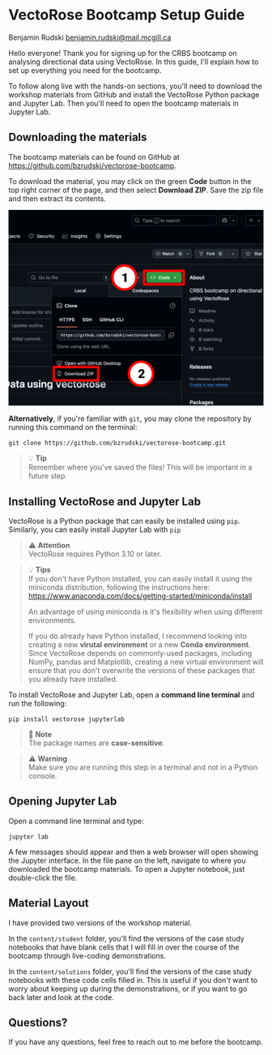 # VectoRose Bootcamp Setup Guide

Benjamin Rudski <benjamin.rudski@mail.mcgill.ca>

Hello everyone! Thank you for signing up for the CRBS bootcamp on analysing directional data using VectoRose. In this guide, I'll explain how to set up everything you need for the bootcamp.

To follow along live with the hands-on sections, you'll need to download the workshop materials from GitHub and install the VectoRose Python package and Jupyter Lab. Then you'll need to open the bootcamp materials in Jupyter Lab.

## Downloading the materials

The bootcamp materials can be found on GitHub at <https://github.com/bzrudski/vectorose-bootcamp>.

To download the material, you may click on the green **Code** button in the top right corner of the page, and then select **Download ZIP**. Save the zip file and then extract its contents.

![Download bootcamp material](./assets/download.png)

**Alternatively**, if you're familiar with `git`, you may clone the repository by running this command on the terminal:

```shell
git clone https://github.com/bzrudski/vectorose-bootcamp.git
```

> 💡 **Tip**\
> Remember where you've saved the files! This will be important in a future step.

## Installing VectoRose and Jupyter Lab

VectoRose is a Python package that can easily be installed using `pip`. Similarly, you can easily install Jupyter Lab with `pip`

> ⚠️ **Attention**\
> VectoRose requires Python 3.10 or later.

> 💡 **Tips**\
> If you don't have Python installed, you can easily install it using the miniconda distribution, following the instructions here: <https://www.anaconda.com/docs/getting-started/miniconda/install>
>
> An advantage of using miniconda is it's flexibility when using different environments.
>
> If you do already have Python installed, I recommend looking into creating a new **virutal environment** or a new **Conda environment**. Since VectoRose depends on commonly-used packages, including NumPy, pandas and Matplotlib, creating a new virtual environment will ensure that you don't overwrite the versions of these packages that you already have installed.

To install VectoRose and Jupyter Lab, open a **command line terminal** and run the following:

```shell
pip install vectorose jupyterlab
```

> 📝 **Note**\
> The package names are **case-sensitive**.

> ⚠️ **Warning**\
> Make sure you are running this step in a terminal and not in a Python console.

## Opening Jupyter Lab

Open a command line terminal and type:

```shell
jupyter lab
```

A few messages should appear and then a web browser will open showing the Jupyter interface. In the file pane on the left, navigate to where you downloaded the bootcamp materials. To open a Jupyter notebook, just double-click the file.

## Material Layout

I have provided two versions of the workshop material.

In the `content/student` folder, you'll find the versions of the case study notebooks that have blank cells that I will fill in over the course of the bootcamp through live-coding demonstrations.

In the `content/solutions` folder, you'll find the versions of the case study notebooks with these code cells filled in. This is useful if you don't want to worry about keeping up during the demonstrations, or if you want to go back later and look at the code.

## Questions?

If you have any questions, feel free to reach out to me before the bootcamp.
